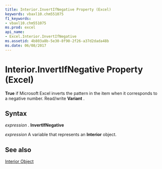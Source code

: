 ```yaml
---
title: Interior.InvertIfNegative Property (Excel)
keywords: vbaxl10.chm551075
f1_keywords:
- vbaxl10.chm551075
ms.prod: excel
api_name:
- Excel.Interior.InvertIfNegative
ms.assetid: 4b803a8b-5e30-8f90-2f26-a37d2dada48b
ms.date: 06/08/2017
---
```



# Interior.InvertIfNegative Property (Excel)

 **True** if Microsoft Excel inverts the pattern in the item when it corresponds to a negative number. Read/write **Variant** .


## Syntax

 _expression_ . **InvertIfNegative**

 _expression_ A variable that represents an **Interior** object.


## See also


[Interior Object](Excel.Interior(objec).md)

